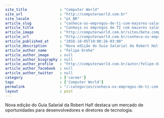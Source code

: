 ```yaml
---
site_title               : "Computer World"
site_url                 : "http://computerworld.com.br"
site_locale              : "pt_BR"
article_slug             : "conheca-os-empregos-de-ti-com-maiores-salarios-no-brasil-em-2017"
article_title            : "Conheça os empregos de TI com maiores salários no Brasil em 2017"
article_image            : "http://computerworld.com.br/sites/beta.computerworld.com.br/files/news_articles/quente_tendencia.jpg"
article_url              : "http://computerworld.com.br/conheca-os-empregos-de-ti-com-maiores-salarios-no-brasil-em-2017"
article_published_at     : "2016-10-05T10:00:26-03:00"
article_description      : "Nova edição do Guia Salarial da Robert Half destaca um mercado de oportunidades para desenvolvedores e diretores de tecnologia."
article_author_name      : "Felipe Drehe"
article_author_image     : null
article_author_biography : null
article_author_profile   : "http://computerworld.com.br/autor/felipe-dreher"
article_author_facebook  : null
article_author_twitter   : null
category                 : ['career']
tags                     : ['Computer World']
permalink                : "/:categories/conheca-os-empregos-de-ti-com-maiores-salarios-no-brasil-em-2017/"
layout                   : post
---
```


Nova edição do Guia Salarial da Robert Half destaca um mercado de oportunidades para desenvolvedores e diretores de tecnologia.
